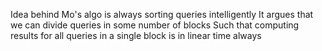 Idea behind Mo's algo is always sorting queries intelligently
It argues that we can divide queries in some number of blocks
Such that computing results for all queries in a single block is in linear time always

